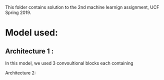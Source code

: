 This folder contains solution to the 2nd machine learnign assignment, UCF Spring 2019.


# Model used:



## Architecture 1 :


In this model, we used 3 convoultional blocks each containing



Architecture 2:
